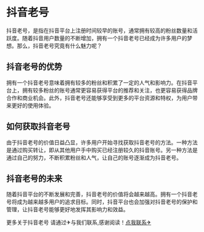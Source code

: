 # 抖音老号

抖音老号，是指在抖音平台上注册时间较早的账号，通常拥有较高的粉丝数量和活跃度。随着抖音用户数量的不断增加，拥有一个抖音老号已经成为许多用户的梦想。那么，抖音老号究竟有什么魅力呢？

## 抖音老号的优势

拥有一个抖音老号意味着拥有较多的粉丝和积累了一定的人气和影响力。在抖音平台上，拥有较多粉丝的账号通常更容易获得平台的推荐和关注，也更容易获得品牌合作和商业机会。此外，抖音老号还能够享受到更多的平台资源和特权，为用户带来更好的使用体验。

## 如何获取抖音老号

由于抖音老号的价值日益凸显，许多用户开始寻找获取抖音老号的方法。一种方法是通过购买转让，即从其他用户手中购买已经注册较久的抖音账号。另一种方法是通过自己的努力，不断积累粉丝和人气，让自己的账号逐渐成为抖音老号。

## 抖音老号的未来

随着抖音平台的不断发展和完善，抖音老号的价值将会越来越高。拥有一个抖音老号将成为越来越多用户的追求目标。同时，抖音平台也会加强对抖音老号的保护和管理，让抖音老号能够更好地发挥其影响力和效益。

更多关于抖音老号 请通过✈与我们联系,感谢阅读！[点我联系✈](https://en.k02.cc)